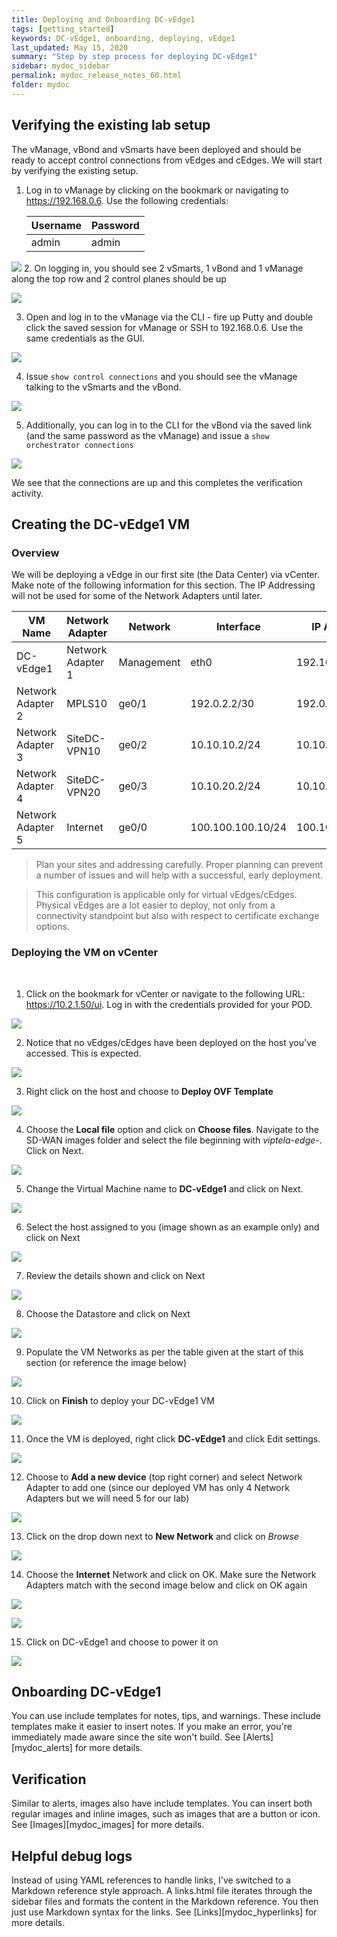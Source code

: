 ```yaml
---
title: Deploying and Onboarding DC-vEdge1
tags: [getting_started]
keywords: DC-vEdge1, onboarding, deploying, vEdge1
last_updated: May 15, 2020
summary: "Step by step process for deploying DC-vEdge1"
sidebar: mydoc_sidebar
permalink: mydoc_release_notes_60.html
folder: mydoc
---
```


## Verifying the existing lab setup

The vManage, vBond and vSmarts have been deployed and should be ready to accept control connections from vEdges and cEdges. We will start by verifying the existing setup.

1. Log in to vManage by clicking on the bookmark or navigating to https://192.168.0.6. Use the following credentials:

    Username | Password
    ------------ | -------------
    admin | admin

  ![](/images/Deploying_DC_vEdge1/01_logintovmanage.PNG)
2. On logging in, you should see 2 vSmarts, 1 vBond and 1 vManage along the top row and 2 control planes should be up

  ![](/images/Deploying_DC_vEdge1/02_2smarts_1bond_vm.PNG)

3. Open and log in to the vManage via the CLI - fire up Putty and double click the saved session for vManage or SSH to 192.168.0.6. Use the same credentials as the GUI.

  ![](/images/Deploying_DC_vEdge1/03_cliver.PNG)

4. Issue `show control connections` and you should see the vManage talking to the vSmarts and the vBond.

  ![](/images/Deploying_DC_vEdge1/03_controlconnver.PNG)

5. Additionally, you can log in to the CLI for the vBond via the saved link (and the same password as the vManage) and issue a `show orchestrator connections`

  ![](/images/Deploying_DC_vEdge1/99_orcconnver.PNG)

We see that the connections are up and this completes the verification activity.
<br>


## Creating the DC-vEdge1 VM

### Overview

We will be deploying a vEdge in our first site (the Data Center) via vCenter. Make note of the following information for this section. The IP Addressing will not be used for some of the Network Adapters until later.

VM Name | Network Adapter | Network | Interface | IP Address | Default Gateway
------- | ------------- | ------------- | ------------- | ------------- | -------------
DC-vEdge1 | Network Adapter 1 | Management | eth0 | 192.168.0.10/24 | 192.168.0.1
 | Network Adapter 2 | MPLS10 | ge0/1 | 192.0.2.2/30 | 192.0.2.1
 | Network Adapter 3 | SiteDC-VPN10 | ge0/2 | 10.10.10.2/24 | 10.10.10.1
 | Network Adapter 4 | SiteDC-VPN20 | ge0/3 | 10.10.20.2/24 | 10.10.20.1
 | Network Adapter 5 | Internet | ge0/0 | 100.100.100.10/24 | 100.100.100.1

> Plan your sites and addressing carefully. Proper planning can prevent a number of issues and will help with a successful, early deployment.

> This configuration is applicable only for virtual vEdges/cEdges. Physical vEdges are a lot easier to deploy, not only from a connectivity standpoint but also with respect to certificate exchange options.

### Deploying the VM on vCenter
<br>

1. Click on the bookmark for vCenter or navigate to the following URL: https://10.2.1.50/ui. Log in with the credentials provided for your POD.

  ![](/images/Deploying_DC_vEdge1/03_logintovcenter_usecredsprovided.PNG)

2. Notice that no vEdges/cEdges have been deployed on the host you've accessed. This is expected.

  ![](/images/Deploying_DC_vEdge1/04_nositesdeployed_onlyctrl.PNG)

3. Right click on the host and choose to **Deploy OVF Template**

  ![](/images/Deploying_DC_vEdge1/05_rightclickhost_deployovf.PNG)

4. Choose the **Local file** option and click on **Choose files**. Navigate to the SD-WAN images folder and select the file beginning with *viptela-edge-*. Click on Next.

  ![](/images/Deploying_DC_vEdge1/06_chooselocalfile_vedgeimagefromfolder.PNG)

5. Change the Virtual Machine name to **DC-vEdge1** and click on Next.

  ![](/images/Deploying_DC_vEdge1/07_namedcvedge1_next.PNG)

6. Select the host assigned to you (image shown as an example only) and click on Next

  ![](/images/Deploying_DC_vEdge1/08_leavethehostasis.PNG)

7. Review the details shown and click on Next

  ![](/images/Deploying_DC_vEdge1/09_reviewdetails_next.PNG)

8. Choose the Datastore and click on Next

  ![](/images/Deploying_DC_vEdge1/10_storage_next.PNG)

9. Populate the VM Networks as per the table given at the start of this section (or reference the image below)

  ![](/images/Deploying_DC_vEdge1/11_populatevmnetworks_referenceipschema.PNG)

10. Click on **Finish** to deploy your DC-vEdge1 VM

  ![](/images/Deploying_DC_vEdge1/12_finish.PNG)

11. Once the VM is deployed, right click **DC-vEdge1** and click Edit settings.

  ![](/images/Deploying_DC_vEdge1/13_rightclickdcvedge1_editsettings.PNG)

12. Choose to **Add a new device** (top right corner) and select Network Adapter to add one (since our deployed VM has only 4 Network Adapters but we will need 5 for our lab)

  ![](/images/Deploying_DC_vEdge1/14_addnewdev_netadapt.PNG)

13. Click on the drop down next to **New Network** and click on *Browse*

  ![](/images/Deploying_DC_vEdge1/15_dropdown_browse.PNG)

14. Choose the **Internet** Network and click on OK. Make sure the Network Adapters match with the second image below and click on OK again

  ![](/images/Deploying_DC_vEdge1/16_chooseinternet_ok_ok.PNG)

  ![](/images/Deploying_DC_vEdge1/17_NetworkAdaptersdcvedge1.PNG)


15. Click on DC-vEdge1 and choose to power it on

  ![](/images/Deploying_DC_vEdge1/18_choosedcvedge_poweron.PNG)


## Onboarding DC-vEdge1

You can use include templates for notes, tips, and warnings. These include templates make it easier to insert notes. If you make an error, you're immediately made aware since the site won't build. See [Alerts][mydoc_alerts] for more details.

## Verification

Similar to alerts, images also have include templates. You can insert both regular images and inline images, such as images that are a button or icon. See [Images][mydoc_images] for more details.

## Helpful debug logs

Instead of using YAML references to handle links, I've switched to a Markdown reference style approach. A links.html file iterates through the sidebar files and formats the content in the Markdown reference. You then just use Markdown syntax for the links. See [Links][mydoc_hyperlinks] for more details.
